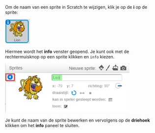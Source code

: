 Om de naam van een sprite in Scratch te wijzigen, klik je op de **i** op de sprite:

![screenshot](images/rename-info.png)

Hiermee wordt het **info** venster geopend. Je kunt ook met de rechtermuisknop op een sprite klikken en `info` kiezen.

![screenshot](images/rename-change.png)

Je kunt de naam van de sprite bewerken en vervolgens op de **driehoek** klikken om het **info** paneel te sluiten.